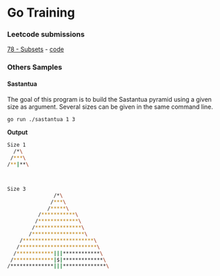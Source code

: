 # Go Training

### Leetcode submissions

[78 - Subsets](https://leetcode.com/problems/subsets/) - [code](/jbltx/go-training/tree/master/78-Subsets/subsets.go)

### Others Samples

#### Sastantua

The goal of this program is to build the Sastantua pyramid using a given size as argument. Several sizes can be given in the same command line.

```bash
go run ./sastantua 1 3
```

**Output**

```bash
Size 1
  /*\
 /***\
/**|**\



Size 3
               /*\
              /***\
             /*****\
          /***********\
         /*************\
        /***************\
       /*****************\
    /***********************\
   /*************************\
  /************|||************\
 /*************|$|*************\
/**************|||**************\
```